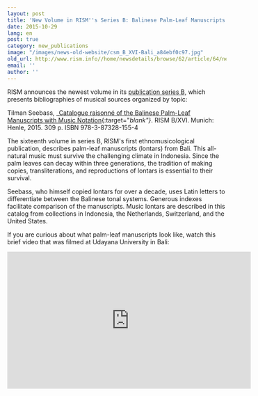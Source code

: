 ```yaml
---
layout: post
title: 'New Volume in RISM''s Series B: Balinese Palm-Leaf Manuscripts'
date: 2015-10-29
lang: en
post: true
category: new_publications
image: "/images/news-old-website/csm_B_XVI-Bali_a84ebf0c97.jpg"
old_url: http://www.rism.info//home/newsdetails/browse/62/article/64/new-volume-in-risms-series-b-balinese-palm-leaf-manuscripts.html
email: ''
author: ''
---
```



RISM announces the newest volume in its [publication series B](/publications.html#c2619), which presents bibliographies of musical sources organized by topic:

Tilman Seebass, _[Catalogue raisonné of the Balinese Palm-Leaf Manuscripts with Music Notation](http://henle.de/de/detail/index.html?Titel=Catalogue+raisonn%C3%A9+of+the+Balinese+Palm-Leaf+Manuscripts+with+Music+Notation_2530){:target="_blank"}_. RISM B/XVI. Munich: Henle, 2015. 309 p. ISBN 978-3-87328-155-4

The sixteenth volume in series B, RISM's first ethnomusicological publication, describes palm-leaf manuscripts (lontars) from Bali. This all-natural music must survive the challenging climate in Indonesia. Since the palm leaves can decay within three generations, the tradition of making copies, transliterations, and reproductions of lontars is essential to their survival.

Seebass, who himself copied lontars for over a decade, uses Latin letters to differentiate between the Balinese tonal systems. Generous indexes facilitate comparison of the manuscripts. Music lontars are described in this catalog from collections in Indonesia, the Netherlands, Switzerland, and the United States.

If you are curious about what palm-leaf manuscripts look like, watch this brief video that was filmed at Udayana University in Bali:

<iframe width="560" height="315" src="https://www.youtube.com/embed/-lCIwWwPP0I" frameborder="0" allowfullscreen></iframe>



